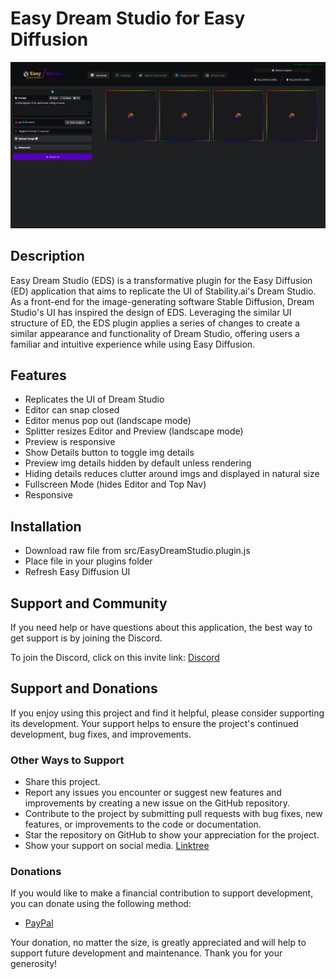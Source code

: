 # Easy Dream Studio for Easy Diffusion

![Screenshot](src/assets/screenshots/Screenshot.jpg)

## Description

Easy Dream Studio (EDS) is a transformative plugin for the Easy Diffusion (ED) application that aims to replicate the UI of Stability.ai's Dream Studio. As a front-end for the image-generating software Stable Diffusion, Dream Studio's UI has inspired the design of EDS. Leveraging the similar UI structure of ED, the EDS plugin applies a series of changes to create a similar appearance and functionality of Dream Studio, offering users a familiar and intuitive experience while using Easy Diffusion.

## Features

- Replicates the UI of Dream Studio
- Editor can snap closed
- Editor menus pop out (landscape mode)
- Splitter resizes Editor and Preview (landscape mode)
- Preview is responsive
- Show Details button to toggle img details
- Preview img details hidden by default unless rendering
- Hiding details reduces clutter around imgs and displayed in natural size
- Fullscreen Mode (hides Editor and Top Nav)
- Responsive

## Installation

- Download raw file from src/EasyDreamStudio.plugin.js
- Place file in your plugins folder
- Refresh Easy Diffusion UI

## Support and Community

If you need help or have questions about this application, the best way to get support is by joining the Discord.

To join the Discord, click on this invite link: [Discord](https://discord.com/invite/aP9CjWE)

## Support and Donations

If you enjoy using this project and find it helpful, please consider supporting its development. Your support helps to ensure the project's continued development, bug fixes, and improvements.

### Other Ways to Support

- Share this project.
- Report any issues you encounter or suggest new features and improvements by creating a new issue on the GitHub repository.
- Contribute to the project by submitting pull requests with bug fixes, new features, or improvements to the code or documentation.
- Star the repository on GitHub to show your appreciation for the project.
- Show your support on social media. [Linktree](https://linktr.ee/3v1lxd)

### Donations

If you would like to make a financial contribution to support development, you can donate using the following method:

- [PayPal](https://paypal.me/ScottDIT)

Your donation, no matter the size, is greatly appreciated and will help to support future development and maintenance. Thank you for your generosity!
